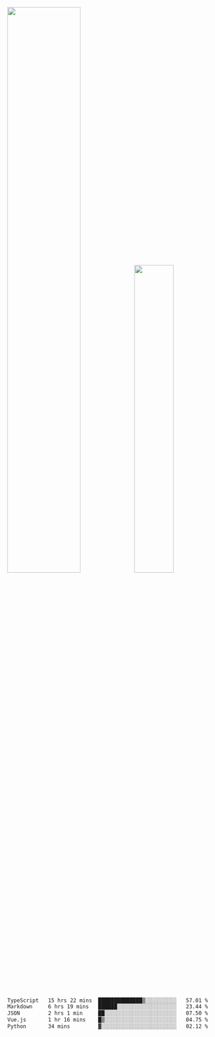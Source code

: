 <img align="" width="57.5%" src="https://github-readme-stats.vercel.app/api?username=Dream4ever&hide_title=true&hide_border=true&count_private=true&show_icons=true&include_all_commits=true&line_height=21" /><img align="" width="42.4%" src="https://github-readme-stats.vercel.app/api/top-langs/?username=Dream4ever&hide_title=true&count_private=true&show_icons=true&langs_count=6&hide_border=true&layout=compact" />

<!--START_SECTION:waka-->

```txt
TypeScript   15 hrs 22 mins  ██████████████▒░░░░░░░░░░   57.01 %
Markdown     6 hrs 19 mins   ██████░░░░░░░░░░░░░░░░░░░   23.44 %
JSON         2 hrs 1 min     ██░░░░░░░░░░░░░░░░░░░░░░░   07.50 %
Vue.js       1 hr 16 mins    █▒░░░░░░░░░░░░░░░░░░░░░░░   04.75 %
Python       34 mins         ▓░░░░░░░░░░░░░░░░░░░░░░░░   02.12 %
```

<!--END_SECTION:waka-->
